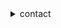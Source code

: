 <details>
    <summary>contact</summary>
    
```
    
john[at]sahhar.io
   
trust.sahhar.io
    
```
